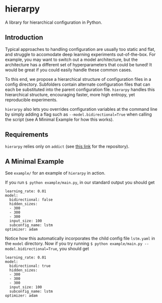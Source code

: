 # hierarpy
A library for hierarchical configuration in Python.

## Introduction

Typical approaches to handling configuration are usually too static and flat, and struggle to accomodate deep learning experiments out-of-the-box. For example, you may want to switch out a model architecture, but the architecture has a different set of hyperparameters that could be tuned! It would be great if you could easily handle these common cases.

To this end, we propose a hierarchical structure of configuration files in a config directory. Subfolders contain alternate configuration files that can each be substituted into the parent configuration file. `hierarpy` handles this hierarchical structure, encouraging faster, more high entropy, yet reproducible experiments.

`hierarpy` also lets you overrides  configuration variables at the command line by simply adding a flag such as `--model.bidirectional=True` when calling the script (see A Minimal Example for how this works).

## Requirements

`hierarpy` relies only on `addict` (see [this link](https://github.com/mewwts/addict) for the repository).

## A Minimal Example

See `example/` for an example of `hierarpy` in action.

If you run `$ python example/main.py`, in our standard output you should get

```
learning_rate: 0.01
model:
  bidirectional: false
  hidden_sizes:
  - 300
  - 300
  - 300
  input_size: 100
  subconfig_name: lstm
optimizer: adam
```

Notice how this automatically incorporates the child config file `lstm.yaml` in the `model` directory. Now if you try running `$ python example/main.py --model.bidirectional=True`, you should get
```
learning_rate: 0.01
model:
  bidirectional: true
  hidden_sizes:
  - 300
  - 300
  - 300
  input_size: 100
  subconfig_name: lstm
optimizer: adam
```
